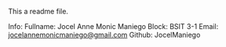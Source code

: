 This a readme file.

Info: 
Fullname: Jocel Anne Monic Maniego
Block: BSIT 3-1
Email: jocelannemonicmaniego@gmail.com
Github: JocelManiego